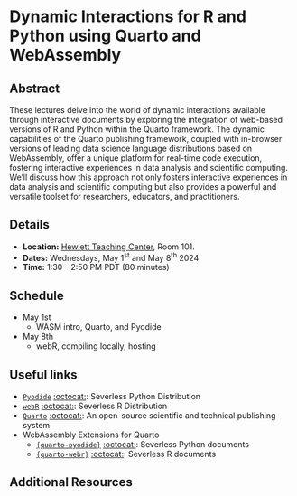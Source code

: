 # Dynamic Interactions for R and Python using Quarto and WebAssembly


## Abstract

These lectures delve into the world of dynamic interactions available
through interactive documents by exploring the integration of web-based
versions of R and Python within the Quarto framework. The dynamic
capabilities of the Quarto publishing framework, coupled with in-browser
versions of leading data science language distributions based on
WebAssembly, offer a unique platform for real-time code execution,
fostering interactive experiences in data analysis and scientific
computing. We’ll discuss how this approach not only fosters interactive
experiences in data analysis and scientific computing but also provides
a powerful and versatile toolset for researchers, educators, and
practitioners.

## Details

- **Location:** [Hewlett Teaching
  Center](https://campus-map.stanford.edu/?id=04-510), Room 101.
- **Dates:** Wednesdays, May 1<sup>st</sup> and May 8<sup>th</sup> 2024
- **Time:** 1:30 – 2:50 PM PDT (80 minutes)

## Schedule

- May 1st
  - WASM intro, Quarto, and Pyodide
- May 8th
  - webR, compiling locally, hosting

## Useful links

- [`Pyodide`](https://pyodide.org/en/stable/)
  [:octocat:](https://github.com/pyodide/pyodide): Severless Python
  Distribution
- [`webR`](https://docs.r-wasm.org/)
  [:octocat:](https://github.com/r-wasm/webr): Severless R Distribution
- [`Quarto`](https://quarto.org/)
  [:octocat:](https://github.com/quarto-dev/quarto-cli): An open-source
  scientific and technical publishing system
- WebAssembly Extensions for Quarto
  - [`{quarto-pyodide}`](https://quarto.thecoatlessprofessor.com/pyodide)
    [:octocat:](https://github.com/coatless-quarto/pyodide): Severless
    Python documents
  - [`{quarto-webr}`](https://quarto-webr.thecoatlessprofessor.com/)
    [:octocat:](https://github.com/coatless/quarto-webr): Severless R
    documents

## Additional Resources
